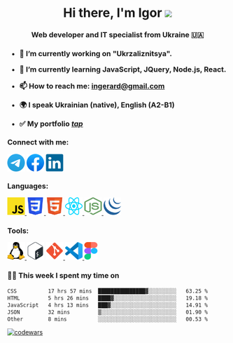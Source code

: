 <!--
**smorodskiy/smorodskiy** is a ✨ _special_ ✨ repository because its `README.md` (this file) appears on your GitHub profile.

Here are some ideas to get you started:
- 👯 I’m looking to collaborate on ...
- 🤔 I’m looking for help with ...
- 💬 Ask me about ...
-
- 😄 Pronouns: ...
- ⚡ Fun fact: ...
-->


<h1 align="center">Hi there, I'm Igor 
<img src="https://github.com/blackcater/blackcater/raw/main/images/Hi.gif" height="32"/></h1>
<h3 align="center">Web developer and IT specialist from Ukraine 🇺🇦<h3>

- 🔭 I’m currently working on "Ukrzaliznitsya".
- 🌱 I’m currently learning JavaScript, JQuery, Node.js, React.
- 📫 How to reach me: <a href="mailto:ingerard@gmail.com">ingerard@gmail.com</a>
- 🌍 I speak Ukrainian (native), English (A2-B1)

- ✅ My portfolio <a href="https://smorodskiy.github.io/PortfolioX" target="_blank" rel="noreferrer">*tap*</a> 

### Connect with me:
<p align="left">
<a href="https://t.me/ingerard" target="blank"><img align="center" src="https://github.com/smorodskiy/smorodskiy/blob/main/Telegram.svg" alt="smorodskiy" height="40" width="40" /></a>
<a href="https://www.facebook.com/igor.smorodsky" target="blank"><img align="center" src="https://github.com/smorodskiy/smorodskiy/blob/main/Facebook.svg" alt="smorodskiy" height="40" width="40" /></a>
<a href="https://www.linkedin.com/in/igor-smorodsky-49515121a" target="blank"><img align="center" src="https://github.com/smorodskiy/smorodskiy/blob/main/linkedin.svg" alt="smorodskiy" height="40" width="40" /></a>


### Languages:
<p align="left"> 
<a href="https://www.javascript.com/" target="_blank" rel="noreferrer"> <img src="https://github.com/smorodskiy/smorodskiy/blob/main/javascript.svg" alt="css3" width="40" height="40"/> </a> 
<a href="https://www.w3schools.com/css/" target="_blank" rel="noreferrer"> <img src="https://github.com/smorodskiy/smorodskiy/blob/main/CSS3.svg" alt="css3" width="40" height="40"/> </a> 
<a href="https://www.w3.org/html/" target="_blank" rel="noreferrer"> <img src="https://github.com/smorodskiy/smorodskiy/blob/main/HTML5.svg" alt="html5" width="40" height="40"/> </a> 
<a href="https://reactjs.org/" target="_blank" rel="noreferrer"> <img src="https://github.com/smorodskiy/smorodskiy/blob/main/react-js.svg" alt="" width="40" height="40"/> </a> 
<a href="https://nodejs.org/uk/" target="_blank" rel="noreferrer"> <img src="https://github.com/smorodskiy/smorodskiy/blob/main/node-js.svg" alt="" width="40" height="40"/> </a> 
<a href="https://jquery.com/" target="_blank" rel="noreferrer"> <img src="https://github.com/smorodskiy/smorodskiy/blob/main/jquery.svg" alt="" width="40" height="40"/> </a> 

### Tools:
<p align="left"> 
<a href="https://www.linux.org/" target="_blank" rel="noreferrer"> <img src="https://github.com/smorodskiy/smorodskiy/blob/main/linux.svg" alt="linux" width="40" height="40"/> </a> 
<a href="http://www.gnu.org/software/bash/" target="_blank" rel="noreferrer"> <img src="https://github.com/smorodskiy/smorodskiy/blob/main/Bash.svg" alt="git" width="40" height="40"/></a>
<a href="https://git-scm.com/" target="_blank" rel="noreferrer"> <img src="https://github.com/smorodskiy/smorodskiy/blob/main/git.svg" alt="git" width="40" height="40"/> </a> 
<a href="https://code.visualstudio.com/" target="_blank" rel="noreferrer"> <img src="https://github.com/smorodskiy/smorodskiy/blob/main/VS-code.svg" alt="git" width="40" height="40"/> </a> 
<a href="https://www.figma.com/" target="_blank" rel="noreferrer"> <img src="https://github.com/smorodskiy/smorodskiy/blob/main/figma.svg" alt="figma" width="30" height="40"/> </a> 
</p>

### 🧑‍💻 This week I spent my time on
<!--START_SECTION:waka-->

```text
CSS          17 hrs 57 mins  ███████████████▓░░░░░░░░░   63.25 %
HTML         5 hrs 26 mins   ████▓░░░░░░░░░░░░░░░░░░░░   19.18 %
JavaScript   4 hrs 13 mins   ███▓░░░░░░░░░░░░░░░░░░░░░   14.91 %
JSON         32 mins         ▒░░░░░░░░░░░░░░░░░░░░░░░░   01.90 %
Other        8 mins          ░░░░░░░░░░░░░░░░░░░░░░░░░   00.53 %
```

<!--END_SECTION:waka-->

[![codewars](https://www.codewars.com/users/smorodskiy/badges/small)](https://www.codewars.com/users/smorodskiy)